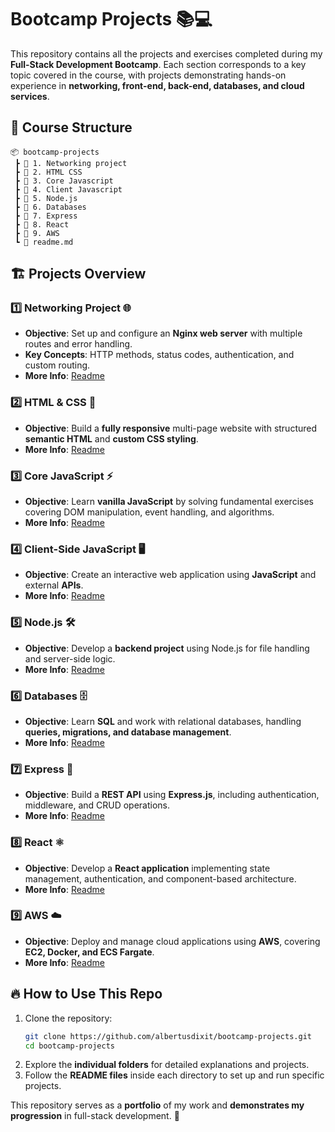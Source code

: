 # Bootcamp Projects 📚💻

This repository contains all the projects and exercises completed during my **Full-Stack Development Bootcamp**. Each section corresponds to a key topic covered in the course, with projects demonstrating hands-on experience in **networking, front-end, back-end, databases, and cloud services**.

## 📂 Course Structure
```
📦 bootcamp-projects
 ┣ 📂 1. Networking project
 ┣ 📂 2. HTML CSS
 ┣ 📂 3. Core Javascript
 ┣ 📂 4. Client Javascript
 ┣ 📂 5. Node.js
 ┣ 📂 6. Databases
 ┣ 📂 7. Express
 ┣ 📂 8. React
 ┣ 📂 9. AWS
 ┗ 📜 readme.md
```

## 🏗️ Projects Overview

### 1️⃣ Networking Project 🌐
- **Objective**: Set up and configure an **Nginx web server** with multiple routes and error handling.
- **Key Concepts**: HTTP methods, status codes, authentication, and custom routing.
- **More Info**: [Readme](./1.%20Networking%20project/readme.MD)

### 2️⃣ HTML & CSS 🎨
- **Objective**: Build a **fully responsive** multi-page website with structured **semantic HTML** and **custom CSS styling**.
- **More Info**: [Readme](./2.%20HTML%20CSS/readme.MD)

### 3️⃣ Core JavaScript ⚡
- **Objective**: Learn **vanilla JavaScript** by solving fundamental exercises covering DOM manipulation, event handling, and algorithms.
- **More Info**: [Readme](./3.%20Core%20Javascript/readme.MD)

### 4️⃣ Client-Side JavaScript 🖥️
- **Objective**: Create an interactive web application using **JavaScript** and external **APIs**.
- **More Info**: [Readme](./4.%20Client%20Javascript/readme.MD)

### 5️⃣ Node.js 🛠️
- **Objective**: Develop a **backend project** using Node.js for file handling and server-side logic.
- **More Info**: [Readme](5.%20Node.js/README.md)

### 6️⃣ Databases 🗄️
- **Objective**: Learn **SQL** and work with relational databases, handling **queries, migrations, and database management**.
- **More Info**: [Readme](./6.%20Databases/readme.MD)

### 7️⃣ Express 🚀
- **Objective**: Build a **REST API** using **Express.js**, including authentication, middleware, and CRUD operations.
- **More Info**: [Readme](./7.%20Express/readme.md)

### 8️⃣ React ⚛️
- **Objective**: Develop a **React application** implementing state management, authentication, and component-based architecture.
- **More Info**: [Readme](./8.%20React/Readme.md)

### 9️⃣ AWS ☁️
- **Objective**: Deploy and manage cloud applications using **AWS**, covering **EC2, Docker, and ECS Fargate**.
- **More Info**: [Readme](./9.%20AWS/readme.MD)

## 🔥 How to Use This Repo
1. Clone the repository:
   ```bash
   git clone https://github.com/albertusdixit/bootcamp-projects.git
   cd bootcamp-projects
   ```
2. Explore the **individual folders** for detailed explanations and projects.
3. Follow the **README files** inside each directory to set up and run specific projects.

This repository serves as a **portfolio** of my work and **demonstrates my progression** in full-stack development. 🚀

